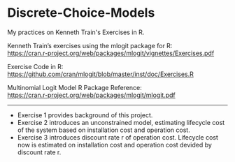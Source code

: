 # Discrete-Choice-Models
My practices on Kenneth Train's Exercises in R.

Kenneth Train’s exercises using the mlogit package for R:     
https://cran.r-project.org/web/packages/mlogit/vignettes/Exercises.pdf

Exercise Code in R:    
https://github.com/cran/mlogit/blob/master/inst/doc/Exercises.R

Multinomial Logit Model R Package Reference:    
https://cran.r-project.org/web/packages/mlogit/mlogit.pdf    

----
- Exercise 1 provides background of this project.
- Exercise 2 introduces an unconstrained model, estimating lifecycle cost of the system based on installation cost and operation cost.
- Exercise 3 introduces discount rate r of operation cost. Lifecycle cost now is estimated on installation cost and operation cost devided by discount rate r. 
